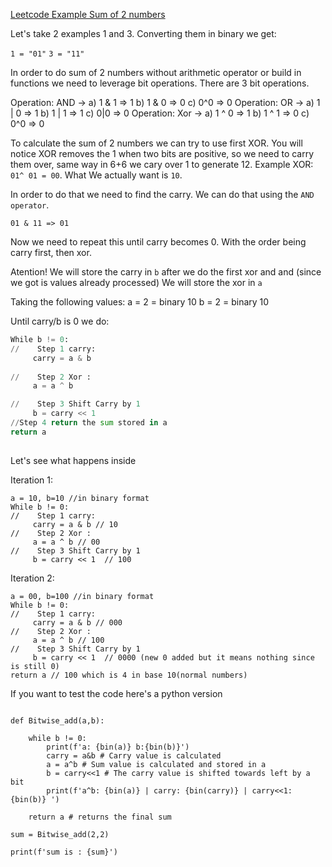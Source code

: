 [Leetcode Example Sum of 2 numbers ](https://leetcode.com/problems/sum-of-two-integers/)


Let's take 2 examples 1 and 3. Converting them in binary we get:  

`1 = "01"`
`3 = "11"`

In order to do sum of 2 numbers without arithmetic operator or build in functions we need to leverage bit operations. 
There are 3 bit operations. 

Operation: AND -> a) 1 & 1 => 1  b) 1 & 0 => 0 c) 0^0 => 0
Operation: OR -> a) 1 | 0 => 1 b) 1 | 1 => 1 c) 0|0 => 0
Operation: Xor -> a) 1 ^ 0 => 1 b) 1 ^ 1 => 0 c) 0^0 => 0 

To calculate the sum of 2 numbers we can try to use first XOR.
You will notice XOR removes the 1 when two bits are positive, so we need to carry them over, same way in 6+6 we cary over 1 to generate 12.
Example XOR: `01^ 01 = 00`. What We actually want is `10`.

In order to do that we need to find the carry. We can do that using the `AND operator`. 

`01 & 11 => 01 `

Now we need to repeat this until carry becomes 0. With the order being carry first, then xor.


Atention! 
We will store the carry in `b` after we do the first xor and and (since we got is values already processed)
We will store the xor in `a`

Taking the following values:
a = 2 = binary 10 
b = 2 = binary 10

Until carry/b is 0 we do:

```python
While b != 0:
//    Step 1 carry:
     carry = a & b
     
//    Step 2 Xor :
     a = a ^ b 

//    Step 3 Shift Carry by 1 
     b = carry << 1
//Step 4 return the sum stored in a     
return a 
 
```
Let's see what happens inside 

Iteration 1:
```
a = 10, b=10 //in binary format
While b != 0:
//    Step 1 carry:
     carry = a & b // 10
//    Step 2 Xor :
     a = a ^ b // 00
//    Step 3 Shift Carry by 1 
     b = carry << 1  // 100
```

Iteration 2:
```
a = 00, b=100 //in binary format
While b != 0:
//    Step 1 carry:
     carry = a & b // 000
//    Step 2 Xor :
     a = a ^ b // 100
//    Step 3 Shift Carry by 1 
     b = carry << 1  // 0000 (new 0 added but it means nothing since is still 0)
return a // 100 which is 4 in base 10(normal numbers)
```



If you want to test the code here's a python version 
```python3

def Bitwise_add(a,b):
    
    while b != 0:
        print(f'a: {bin(a)} b:{bin(b)}')
        carry = a&b # Carry value is calculated 
        a = a^b # Sum value is calculated and stored in a
        b = carry<<1 # The carry value is shifted towards left by a bit
        print(f'a^b: {bin(a)} | carry: {bin(carry)} | carry<<1: {bin(b)} ')

    return a # returns the final sum
    
sum = Bitwise_add(2,2)

print(f'sum is : {sum}')
```